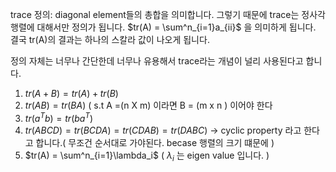 trace 정의: diagonal element들의 총합을 의미합니다. 그렇기 때문에 trace는 정사각 행렬에 대해서만 정의가 됩니다. $tr(A) = \sum^n_{i=1}a_{ii}$ 을 의미하게 됩니다. 결국 tr(A)의 결과는 하나의 스칼라 값이 나오게 됩니다.

정의 자체는 너무나 간단한데 너무나 유용해서 trace라는 개념이 널리 사용된다고 합니다.

1. $tr(A+B) = tr(A) + tr(B)$
2. $tr(AB) = tr(BA)$ ( s.t A =(n X m) 이라면 B = (m x n ) 이어야 한다
3. $tr(a^Tb) = tr(ba^T)$
4. $tr(ABCD) = tr(BCDA) = tr(CDAB) = tr(DABC)$ → cyclic property 라고 한다고 합니다.( 무조건 순서대로 가야된다. becase 행렬의 크기 떄문에 ) 
5. $tr(A) = \sum^n_{i=1}\lambda_i$         ( $\lambda_i$  는 eigen value 입니다. )
